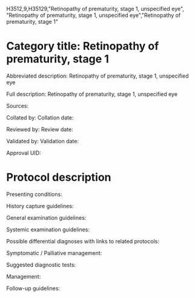 H3512,9,H35129,"Retinopathy of prematurity, stage 1, unspecified eye", "Retinopathy of prematurity, stage 1, unspecified eye","Retinopathy of prematurity, stage 1"
# Category title: Retinopathy of prematurity, stage 1

Abbreviated description: Retinopathy of prematurity, stage 1, unspecified eye

Full description: Retinopathy of prematurity, stage 1, unspecified eye

Sources:

Collated by:
Collation date:

Reviewed by:
Review date:

Validated by:
Validation date:

Approval UID:

# Protocol description

Presenting conditions:

History capture guidelines:

General examination guidelines:

Systemic examination guidelines:

Possible differential diagnoses with links to related protocols:

Symptomatic / Palliative management:

Suggested diagnostic tests:

Management:

Follow-up guidelines:
